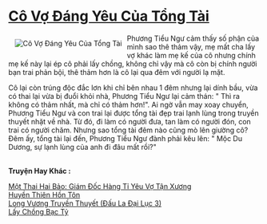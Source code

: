 <a href="https://utruyen.com/co-vo-dang-yeu-cua-tong-tai/17864/" title="Cô Vợ Đáng Yêu Của Tổng Tài"><h1>Cô Vợ Đáng Yêu Của Tổng Tài</h1></a><div style="display:table"><img align="right" style="float: left; padding: 10px;" src="https://utruyen.com/images/story/200x260/co-vo-dang-yeu-cua-tong-tai.jpg" alt="Cô Vợ Đáng Yêu Của Tổng Tài">Phương Tiểu Ngư cảm thấy số phận của mình sao thê thảm vậy, mẹ mất cha lấy vợ khác làm mẹ kế của cô nhưng chính mẹ kế này lại ép cô phải lấy chồng, không chỉ vậy mà cô còn bị chính người bạn trai phản bội, thê thảm hơn là cô lại qua đêm với người lạ mặt.<p></p>Cô lại còn trúng độc đắc lơn khi chỉ bên nhau 1 đêm nhưng lại dính bầu, vừa có thai lại vừa bị đuổi khỏi nhà, Phương Tiểu Ngư lại cảm thán: " Thì ra không có thảm nhất, mà chỉ có thảm hơn!". Ai ngờ vẫn may xoay chuyển, Phương Tiểu Ngư và con trai lại được tổng tài đẹp trai lạnh lùng trong truyền thuyết nhặt về nhà. Từ đó, đi làm có người đưa, tan làm có người đón, con trai có người chăm. Nhưng sao tổng tài đêm nào cũng mò lên giường cô? Đêm ấy, tổng tài lại đến, Phương Tiểu Ngư đành phải kêu lên: " Mộc Du Dương, sự lạnh lùng của anh đi đâu mất rồi?"</div><p><br><b>Truyện Hay Khác :</b></p><a href="https://utruyen.com/mot-thai-hai-bao-giam-doc-hang-ti-yeu-vo-tan-xuong/16760/" alt="Một Thai Hai Bảo: Giám Đốc Hàng Tỉ Yêu Vợ Tận Xương">Một Thai Hai Bảo: Giám Đốc Hàng Tỉ Yêu Vợ Tận Xương</a><br/><a href="https://github.com/quanluxury/truyenhot/tree/master/truyenhay/12602/" alt="Huyền Thiên Hồn Tôn">Huyền Thiên Hồn Tôn</a><br/><a href="https://github.com/quanluxury/truyenhot/tree/master/truyenhay/17472/" alt="Long Vương Truyền Thuyết (Đấu La Đại Lục 3)">Long Vương Truyền Thuyết (Đấu La Đại Lục 3)</a><br/><a href="https://www.flickr.com/photos/183745219@N08/49049150198/" alt="Lấy Chồng Bạc Tỷ">Lấy Chồng Bạc Tỷ</a><br/>